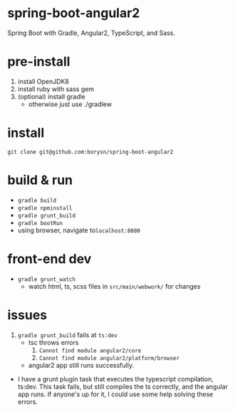 # spring-boot-angular2
Spring Boot with Gradle, Angular2, TypeScript, and Sass.

# pre-install
1. install OpenJDK8
1. install ruby with sass gem
1. (optional) install gradle
    - otherwise just use ./gradlew

# install
`git clone git@github.com:borysn/spring-boot-angular2`

# build & run
* `gradle build`
* `gradle npminstall`
* `gradle grunt_build`
* `gradle bootRun`
* using browser, navigate to`localhost:8080`

# front-end dev
* `gradle grunt_watch`
    - watch html, ts, scss files in `src/main/webwork/` for changes 
    
# issues
1. `gradle grunt_build` fails at `ts:dev`
    - tsc throws errors
        1. `Cannot find module angular2/core`
        2. `Cannot find module angular2/platform/browser`
    - angular2 app still runs successfully.

* I have a grunt plugin task that executes the typescript compilation, ts:dev. This task fails, but still compiles the ts correctly, and the angular app runs. If anyone's up for it, I could use some help solving these errors.
